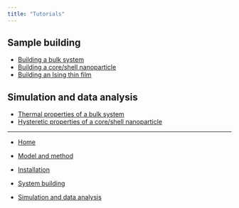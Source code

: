 ```yaml
---
title: "Tutorials"
---
```



## Sample building

- [Building a bulk system](/vegas/tutorials/system-building/building-a-bulk-system/)
- [Building a core/shell nanoparticle](/vegas/tutorials/system-building/building-a-core-shell-nanoparticle/)
- [Building an Ising thin film](/vegas/tutorials/system-building/building-an-ising-thin-film/)

## Simulation and data analysis

- [Thermal properties of a bulk system](/vegas/tutorials/simulation-and-data-analysis/thermal-properties-of-a-bulk-system/)
- [Hysteretic properties of a core/shell nanoparticle](/vegas/tutorials/simulation-and-data-analysis/hysteretic-properties-of-a-core-shell-nanoparticle/
)

---

* [Home](/vegas/)

* [Model and method](/vegas/model-and-method/)

* [Installation](/vegas/installation/)

* [System building](/vegas/system-building/)

* [Simulation and data analysis](/vegas/simulation-and-data-analysis/)